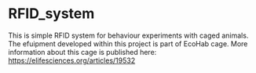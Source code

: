 # RFID_system
This is simple RFID system for behaviour experiments with caged animals. The efuipment developed within this project is part of EcoHab cage.
More information about this cage is published here: https://elifesciences.org/articles/19532
